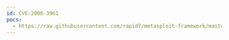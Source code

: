 ```yaml
---
id: CVE-2006-3961
pocs:
  - https://raw.githubusercontent.com/rapid7/metasploit-framework/master/modules/exploits/windows/browser/mcafee_mcsubmgr_vsprintf.rb
---
```

